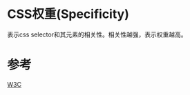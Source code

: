 # CSS权重(Specificity)
表示css selector和其元素的相关性。相关性越强，表示权重越高。



# 参考
[W3C](https://www.w3.org/TR/CSS2/cascade.html#specificity)